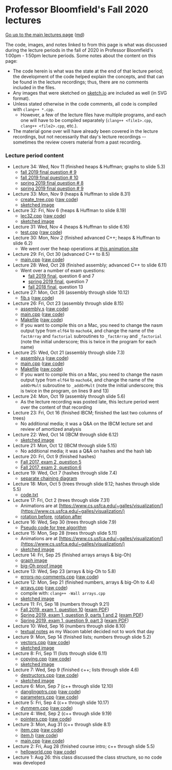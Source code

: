 Professor Bloomfield's Fall 2020 lectures
=========================================

[Go up to the main lectures page](../index.html) ([md](../index.md))

The code, images, and notes linked to from this page is what was discussed during the lecture periods in the fall of 2020 in Professor Bloomfield's 1:00pm - 1:50pm lecture periods.  Some notes about the content on this page:

- The code herein is what was the state at the end of that lecture period; the development of the code helped explain the concepts, and that can be found in the lecture recordings; thus, there are no comments included in the files.
- Any images that were sketched on [sketch.io](https://sketch.io/sketchpad/) are included as well (in SVG format).
- Unless stated otherwise in the code comments, all code is compiled with `clang++ *.cpp`.
    - However, a few of the lecture files have multiple programs, and each one will have to be compiled separately (`clang++ <file1>.cpp`, `clang++ <file2>.cpp`, etc.).
- The material gone over will have already been covered in the lecture recordings, but not necessarily that day's lecture recordings -- sometimes the review covers material from a past recording.

### Lecture period content

- Lecture 34: Wed, Nov 11 (finished heaps & Huffman; graphs to slide 5.3)
    - [fall 2019 final question # 9](lec34/f19-final-q9.svg)
    - [fall 2019 final question # 10](lec34/f19-final-q10.svg)
    - [spring 2019 final question # 8](lec34/s19-final-q8.svg)
    - [spring 2019 final question # 9](lec34/s19-final-q9.svg)
- Lecture 33: Mon, Nov 9 (heaps & Huffman to slide 8.31)
    - [create_tree.cpp](lec33/create_tree.cpp.html) ([raw code](lec33/create_tree.cpp))
    - [sketched image](lec33/lec33.svg)
- Lecture 32: Fri, Nov 6 (heaps & Huffman to slide 8.19)
    - [lec32.cpp](lec32/lec32.cpp.html) ([raw code](lec32/lec32.cpp))
    - [sketched image](lec32/lec32.svg)
- Lecture 31: Wed, Nov 4 (heaps & Huffman to slide 6.16)
    - [test.cpp](lec31/test.cpp.html) ([raw code](lec31/test.cpp))
- Lecture 30: Mon, Nov 2 (finished advanced C++; heaps & Huffman to slide 6.2)
    - We went over the heap operations at [this animation site](https://www.cs.usfca.edu/~galles/visualization/Heap.html)
- Lecture 29: Fri, Oct 30 (advanced C++ to 8.5) 
    - [main.cpp](lec29/main.cpp.html) ([raw code](lec29/main.cpp))
- Lecture 28: Wed, Oct 28 (finished assembly; advanced C++ to slide 6.11)
    - Went over a number of exam questions:
        - [fall 2019 final](https://uva-cs.github.io/pdr/exams/final-f19.pdf), question 6 and 7
	    - [spring 2019 final](https://uva-cs.github.io/pdr/exams/final-s19.pdf), question 7
        - [fall 2018 final](https://uva-cs.github.io/pdr/exams/final-f18.pdf), question 13
- Lecture 27: Mon, Oct 26 (assembly through slide 10.12)
    - [fib.s](lec27/fib.s.html) ([raw code](lec27/fib.s))
- Lecture 26: Fri, Oct 23 (assembly through slide 8.15)
    - [assembly.s](lec26/assembly.s.html) ([raw code](lec26/assembly.s))
    - [main.cpp](lec26/main.cpp.html) ([raw code](lec26/main.cpp))
    - [Makefile](lec26/Makefile.html) ([raw code](lec26/Makefile))
	- If you want to compile this on a Mac, you need to change the nasm output type from `elf64` to `macho64`, and change the name of the `factArray` and `factorial` subroutines to `_factArray` and `_factorial` (note the initial underscore; this is twice in the program for each name)
- Lecture 25: Wed, Oct 21 (assembly through slide 7.3)
	- [assembly.s](lec25/assembly.s.html) ([raw code](lec25/assembly.s))
	- [main.cpp](lec25/main.cpp.html) ([raw code](lec25/main.cpp))
	- [Makefile](lec25/Makefile.html) ([raw code](lec25/Makefile))
	- If you want to compile this on a Mac, you need to change the nasm output type from `elf64` to `macho64`, and change the name of the `addOrMult` subroutine to `_addOrMult` (note the initial underscore; this is twice in the program, on lines 9 and 13)
- Lecture 24: Mon, Oct 19 (assembly through slide 5.6)
    - As the lecture recording was posted late, this lecture period went over the content of that recording
- Lecture 23: Fri, Oct 16 (finished IBCM; finished the last two columns of trees)
	- No additional media; it was a Q&A on the IBCM lecture set and review of amortized analysis
- Lecture 22: Wed, Oct 14 (IBCM through slide 6.12)
    - [sketched image](lec22/lec22.svg)
- Lecture 21: Mon, Oct 12 (IBCM through slide 5.15)
	- No additional media; it was a Q&A on hashes and the hash lab
- Lecture 20: Fri, Oct 9 (finished hashes)
	- [Fall 2017, exam 2, question 5](lec20/f17-ex2-q5.svg)
    - [Fall 2017, exam 2, question 6](lec20/f17-ex2-q6.svg)
- Lecture 19: Wed, Oct 7 (hashes through slide 7.4)
    - [separate chaining diagram](lec19/lec19.svg)
- Lecture 18: Mon, Oct 5 (trees through slide 9.12; hashes through slide 5.5)
    - [code.txt](lec18/code.txt)
- Lecture 17: Fri, Oct 2 (trees through slide 7.31)
    - Animations are at [https://www.cs.usfca.edu/~galles/visualization/](https://www.cs.usfca.edu/~galles/visualization/)
    - [rotation before](lec17/after.svg), [rotation after](lec17/before.svg)
- Lecture 16: Wed, Sep 30 (trees through slide 7.9)
    - [Pseudo code for tree algorithm](lec16/pseudo-code.txt)
- Lecture 15: Mon, Sep 28 (trees through slide 5.11)
    - Animations are at [https://www.cs.usfca.edu/~galles/visualization/](https://www.cs.usfca.edu/~galles/visualization/)
    - [sketched image](lec15/lec15.svg)
- Lecture 14: Fri, Sep 25 (finished arrays arrays & big-Oh)
    - [graph image](lec14/img1.svg)
    - [big-Oh proof image](lec14/img2.svg)
- Lecture 13: Wed, Sep 23 (arrays & big-Oh to 5.8)
    - [errors-no-comments.cpp](lec13/errors-no-comments.cpp.html) ([raw code](lec13/errors-no-comments.cpp))
- Lecture 12: Mon, Sep 21 (finished numbers, arrays & big-Oh to 4.4)
    - [arrays.cpp](lec12/arrays.cpp.html) ([raw code](lec12/arrays.cpp))
	- compile with: `clang++ -Wall arrays.cpp`
    - [sketched image](lec12/lec12.svg)
- Lecture 11: Fri, Sep 18 (numbers through 9.21)
    - [Fall 2019, exam 1, question 10](lec11/img1.svg) ([exam PDF](../../../exams/exam1-f19.pdf))
    - [Spring 2019, exam 1, question 9, parts 1 and 2](lec11/img2.svg) ([exam PDF](../../../exams/exam1-s19.pdf))
    - [Spring 2019, exam 1, question 9, part 3](lec11/img3.svg) ([exam PDF](../../../exams/exam1-s19.pdf))
- Lecture 10: Wed, Sep 16 (numbers through slide 8.10)
    - [textual notes](lec10/notes.txt) as my Wacom tablet decided not to work that day
- Lecture 9: Mon, Sep 14 (finished lists; numbers through slide 5.2)
    - [vectors.cpp](lec09/vectors.cpp.html) ([raw code](lec09/vectors.cpp))
    - [sketched image](lec09/lec09.svg)
- Lecture 8: Fri, Sep 11 (lists through slide 6.11)
    - [copying.cpp](lec08/copying.cpp.html) ([raw code](lec08/copying.cpp))
    - [sketched image](lec08/lec08.svg)
- Lecture 7: Wed, Sep 9 (finished c++; lists through slide 4.6)
    - [destructors.cpp](lec07/destructors.cpp.html) ([raw code](lec07/destructors.cpp))
    - [sketched image](lec07/lec07.svg)
- Lecture 6: Mon, Sep 7 (c++ through slide 12.10)
    - [danglingptrs.cpp](lec06/danglingptrs.cpp.html) ([raw code](lec06/danglingptrs.cpp))
    - [parameters.cpp](lec06/parameters.cpp.html) ([raw code](lec06/parameters.cpp))
- Lecture 5: Fri, Sep 4 (c++ through slide 10.17)
    - [dynmem.cpp](lec05/dynmem.cpp.html) ([raw code](lec05/dynmem.cpp))
- Lecture 4: Wed, Sep 2 (c++ through slide 9.19)
    - [pointers.cpp](lec04/pointers.cpp.html) ([raw code](lec04/pointers.cpp))
- Lecture 3: Mon, Aug 31 (c++ through slide 8.1)
    - [item.cpp](lec03/item.cpp.html) ([raw code](lec03/item.cpp))
    - [item.h](lec03/item.h.html) ([raw code](lec03/item.h))
    - [main.cpp](lec03/main.cpp.html) ([raw code](lec03/main.cpp))
- Lecture 2: Fri, Aug 28 (finished course intro; c++ through slide 5.5)
    - [helloworld.cpp](lec02/helloworld.cpp.html) ([raw code](lec02/helloworld.cpp))
- Lecture 1: Aug 26: this class discussed the class structure, so no code was developed

